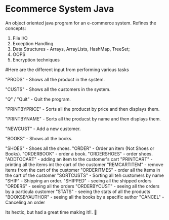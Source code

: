 # Ecommerce System Java
An object oriented java program for an e-commerce system.
Refines the concepts:
1. File I/O
2. Exception Handling
3. Data Structures - Arrays, ArrayLists, HashMap, TreeSet;
4. OOPS 
5. Encryption techniques

#Here are the different input from performing various tasks

"PRODS" - Shows all the product in the system.

"CUSTS" - Shows all the customers in the system.

"Q" / "Quit" - Quit the program.

"PRINTBYPRICE" - Sorts all the producst by price and then displays them.

"PRINTBYNAME" - Sorts all the producst by name and then displays them.

"NEWCUST" - Add a new customer.

"BOOKS" - Shows all the books.

"SHOES" - Shoes all the shoes.
"ORDER" - Order an item (Not Shoes or Books).
"ORDERBOOK" - order a book.
"ORDERSHOES" - order shoes.
"ADDTOCART" - adding an item to the customer's cart
"PRINTCART" - printing all the items int the cart of the customer
"REMCARTITEM" - remove items from the cart of the customer
"ORDERITMES" - order all the items in the cart of the customer
"SORTCUSTS" - Sorting all teh customers by name
"SHIP" - Shipping an order.
"SHIPPED" - seeing all the shipped orders
"ORDERS" - seeing all the orders
"ORDERBYCUST" - seeing all the orders by a particula customer
"STATS" - seeing the stats of all the products
"BOOKSBYAUTHOR" - seeing all the books by a specific author
"CANCEL" - Canceling an order 


Its hectic, but had a great time making it!!.
🤙
